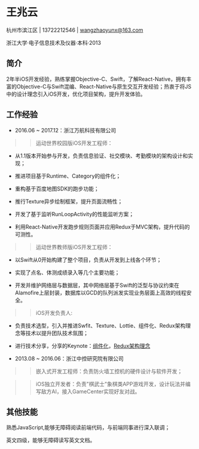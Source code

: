 
# 王兆云 #

杭州市滨江区 | 13722212546 | wangzhaoyunx@163.com

浙江大学·电子信息技术及仪器·本科·2013

## 简介 ##

2年半iOS开发经验，熟练掌握Objective-C、Swift，了解React-Native，拥有丰富的Objective-C与Swift混编、React-Native与原生交互开发经验；热衷于将JS中的设计理念引入iOS开发，优化项目架构，提升开发体验。

## 工作经验 ##


- 2016.06 ~ 2017.12：浙江万航科技有限公司

>>运动世界校园版iOS开发工程师：


>>>
- 从1.1版本开始参与开发，负责信息验证、社交模块、考勤模块的架构设计和实现；



>>>
- 推进项目基于Runtime、Category的组件化；



>>>
- 重构基于百度地图SDK的跑步功能；



>>>
- 推行Texture异步绘制框架，提升页面流畅性；



>>>
- 开发了基于监听RunLoopActivity的性能监听方案；



>>>
- 利用React-Native开发跑步规则页面并应用Redux于MVC架构，提升代码的可测性。

>>运动世界教师版iOS开发工程师：


>>>
- 以Swift从0开始构建了整个项目，负责从开发到上线各个环节；



>>>
- 实现了点名、体测成绩录入等几个主要功能；



>>>
- 开发并维护网络层与数据层，其中网络层基于Swift的泛型与协议约束在Alamofire上层封装，数据库以GCD的队列派发实现业务层面上高效的线程安全。

>>iOS开发负责人:

>>>
- 负责技术选型，引入并推进Swfit、Texture、Lottie、组件化、Redux架构理念等技术以提升团队技术氛围；

>>>
- 进行技术分享，分享的Keynote：[组件化](https://pan.baidu.com/s/1CQkdp_2gI73ctV_LhRLeyQ)，[Redux架构理念](https://pan.baidu.com/s/1hgFnRgYM-3pEKAjJOfXtfA)

- 2013.08 ~ 2016.06：浙江中控研究院有限公司

>>嵌入式开发工程师：负责防火墙工控机的硬件设计与软件开发；

>>iOS独立开发者：负责"棋武士"象棋类APP游戏开发，设计玩法并编写敌方AI，接入GameCenter实现好友对战。

## 其他技能 ##

熟悉JavaScript,能够无障碍阅读前端代码，与前端同事进行深入联调；

英文四级，能够无障碍读写英文文档。
